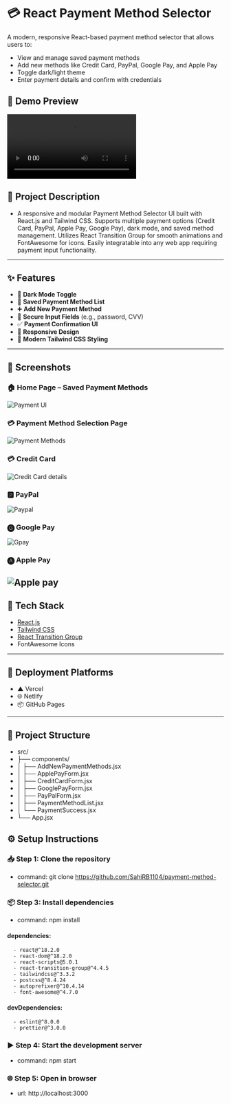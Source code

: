 # 💳 React Payment Method Selector

A modern, responsive React-based payment method selector that allows users to:
- View and manage saved payment methods
- Add new methods like Credit Card, PayPal, Google Pay, and Apple Pay
- Toggle dark/light theme
- Enter payment details and confirm with credentials


## 🎥 Demo Preview
<video controls src="screenshots/demo.mp4" title="demo"></video>

## 📖 Project Description
-  A responsive and modular Payment Method Selector UI built with React.js and Tailwind CSS. Supports multiple payment options (Credit Card, PayPal, Apple Pay, Google Pay), dark mode, and saved method management. Utilizes React Transition Group for smooth animations and FontAwesome for icons. Easily integratable into any web app requiring payment input functionality.
---

## ✨ Features

- 🔘 **Dark Mode Toggle**
- 💾 **Saved Payment Method List**
- ➕ **Add New Payment Method**
- 🔐 **Secure Input Fields** (e.g., password, CVV)
- ✅ **Payment Confirmation UI**
- 📱 **Responsive Design**
- 🎨 **Modern Tailwind CSS Styling**

---
## 📸 Screenshots

### 🏠 Home Page – Saved Payment Methods
 ![Payment UI](screenshots/image.png)
 
### 💳 Payment Method Selection Page
 ![Payment Methods](screenshots/image1.png)
 
### 💳 Credit Card
 ![Credit Card details](screenshots/image2.png)
 
### 🅿️ PayPal
 ![Paypal](screenshots/image3.png)

### 🅖 Google Pay
 ![Gpay](screenshots/image4.png)

### 🅐 Apple Pay
 ![Apple pay](screenshots/image5.png)
---

## 🚀 Tech Stack

- [React.js](https://reactjs.org/)
- [Tailwind CSS](https://tailwindcss.com/)
- [React Transition Group](https://reactcommunity.org/react-transition-group/)
- FontAwesome Icons

---



## 🚢 Deployment Platforms

- ▲ Vercel  
- 🌐 Netlify  
- 📦 GitHub Pages

---

## 📂 Project Structure
   - src/
   - ├── components/
   - │ ├── AddNewPaymentMethods.jsx
   - │ ├── ApplePayForm.jsx
   - │ ├── CreditCardForm.jsx
   - │ ├── GooglePayForm.jsx
   - │ ├── PayPalForm.jsx
   - │ ├── PaymentMethodList.jsx
   - │ └── PaymentSuccess.jsx
   - └── App.jsx



## ⚙️ Setup Instructions

### 📥 Step 1: Clone the repository
  - command: git clone https://github.com/SahiRB1104/payment-method-selector.git

### 📦 Step 3: Install dependencies
   - command: npm install
  #### dependencies:
      - react@^18.2.0
      - react-dom@^18.2.0
      - react-scripts@5.0.1
      - react-transition-group@^4.4.5
      - tailwindcss@^3.3.2
      - postcss@^8.4.24
      - autoprefixer@^10.4.14
      - font-awesome@^4.7.0
  #### devDependencies:
      - eslint@^8.0.0
      - prettier@^3.0.0

### ▶️ Step 4: Start the development server
   - command: npm start

### 🌐 Step 5: Open in browser
   - url: http://localhost:3000




